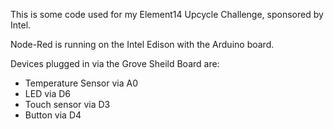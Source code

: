 This is some code used for my Element14 Upcycle Challenge, sponsored by Intel.

Node-Red is running on the Intel Edison with the Arduino board.

Devices plugged in via the Grove Sheild Board are:

* Temperature Sensor via A0
* LED via D6
* Touch sensor via D3
* Button via D4


